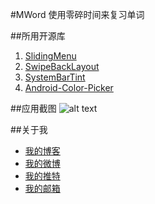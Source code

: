 #MWord
使用零碎时间来复习单词

##所用开源库
1. [SlidingMenu](https://github.com/jfeinstein10/SlidingMenu)
2. [SwipeBackLayout](https://github.com/Issacw0ng/SwipeBackLayout)
3. [SystemBarTint](https://github.com/jgilfelt/SystemBarTint)
4. [Android-Color-Picker](https://github.com/chiralcode/Android-Color-Picker)

##应用截图
![alt text](http://picturespace-max.qiniudn.com/MWord.png?imageView2/2/w/500/q/85 "MWord")

##关于我
- [我的博客](http://sharermax.net) <br />
- [我的微博](http://weibo.com/hksharemax) <br />
- [我的推特](https://twitter.com/sharermax) <br />
- [我的邮箱](mailto:mdcw1103@gmail.com) <br />
